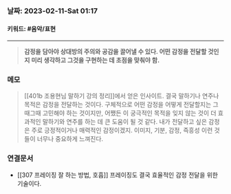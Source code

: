 ### 날짜:   2023-02-11-Sat 01:17
#### 키워드: #음악/표현 
-----
>**감정을 담아야 상대방의 주의와 공감을 끌어낼 수 있다. 어떤 감정을 전달할 것인지 미리 생각하고 그것을 구현하는 데 초점을 맞춰야 함.**

### 메모

>[[401b 조용현님 말하기 강의 정리]]에서 얻은 인사이트. 결국 말하기나 연주나 목적은 감정을 전달하는 것이다. 구체적으로 어떤 감정을 어떻게 전달할지는 그때그때 고민해야 하는 것이지만, 어쨌든 이 궁극적인 목적을 잊지 않는 것이 더 효과적인 말하기와 연주를 하는 데 큰 도움이 될 것 같다.
>내가 전달하고 싶은 감정은 주로 긍정적이거나 매력적인 감정이겠지. 이미지, 기분, 감정, 즉흥성 이런 것들이 너무나 중요하게 느껴진다.

### 연결문서
- [[307 프레이징 잘 하는 방법, 호흡]] 프레이징도 결국 효율적인 감정 전달을 위한 기술이다. 